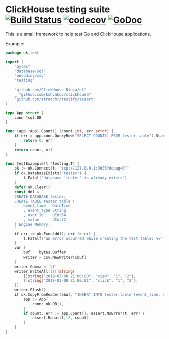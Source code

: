 # ClickHouse testing suite [![Build Status](https://travis-ci.org/ClickHouse-Ninja/ok.svg?branch=master)](https://travis-ci.org/ClickHouse-Ninja/ok) [![codecov](https://codecov.io/gh/ClickHouse-Ninja/ok/branch/master/graph/badge.svg)](https://codecov.io/gh/ClickHouse-Ninja/ok) [![GoDoc](https://godoc.org/github.com/ClickHouse-Ninja/ok?status.svg)](https://godoc.org/github.com/ClickHouse-Ninja/ok)

This is a small framework to help test Go and ClickHouse applications.

Example:

```go
package ok_test

import (
	"bytes"
	"database/sql"
	"encoding/csv"
	"testing"

	"github.com/ClickHouse-Ninja/ok"
	_ "github.com/kshvakov/clickhouse"
	"github.com/stretchr/testify/assert"
)

type App struct {
	conn *sql.DB
}

func (app *App) Count() (count int, err error) {
	if err = app.conn.QueryRow("SELECT COUNT() FROM tester.table").Scan(&count); err != nil {
		return 0, err
	}
	return count, nil
}

func TestExapmple(t *testing.T) {
	ok := ok.Connect(t, "tcp://127.0.0.1:9000?debug=0")
	if ok.DatabaseExists("tester") {
		t.Fatal("database 'tester' is already exists")
	}
	defer ok.Clear()
	const ddl = `
	CREATE DATABASE tester;
	CREATE TABLE tester.table (
		event_time   DateTime
		, event_type String
		, user_id    UInt64
		, value      UInt32
	) Engine Memory;
	`
	if err := ok.Exec(ddl); err != nil {
		t.Fatalf("an error occurred while creating the test table: %v", err)
	}
	var (
		buf    bytes.Buffer
		writer = csv.NewWriter(&buf)
	)
	writer.Comma = '\t'
	writer.WriteAll([][]string{
		[]string{"2019-03-08 21:00:00", "view", "1", "2"},
		[]string{"2019-03-08 21:00:01", "click", "1", "2"},
	})
	writer.Flush()
	if ok.CopyFromReader(&buf, "INSERT INTO tester.table (event_time, event_type, user_id, value) VALUES") {
		app := App{
			conn: ok.DB(),
		}
		if count, err := app.Count(); assert.NoError(t, err) {
			assert.Equal(t, 2, count)
		}
	}
}
```